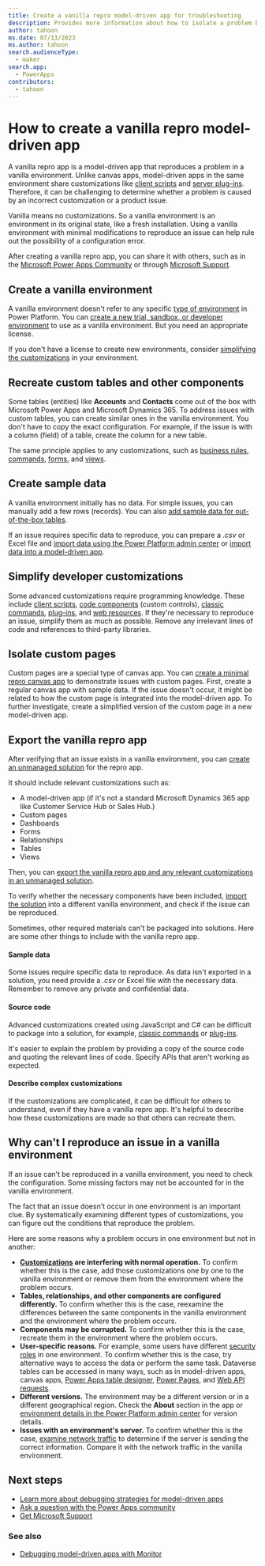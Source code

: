 ```yaml
---
title: Create a vanilla repro model-driven app for troubleshooting
description: Provides more information about how to isolate a problem by reproducing it in a different environment.
author: tahoon
ms.date: 07/13/2023
ms.author: tahoon
search.audienceType: 
  - maker
search.app: 
  - PowerApps
contributors:
  - tahoon
---
```

# How to create a vanilla repro model-driven app

A vanilla repro app is a model-driven app that reproduces a problem in a vanilla environment. Unlike canvas apps, model-driven apps in the same environment share customizations like [client scripts](/power-apps/developer/model-driven-apps/client-scripting) and [server plug-ins](/power-apps/developer/data-platform/plug-ins). Therefore, it can be challenging to determine whether a problem is caused by an incorrect customization or a product issue.

Vanilla means no customizations. So a vanilla environment is an environment in its original state, like a fresh installation. Using a vanilla environment with minimal modifications to reproduce an issue can help rule out the possibility of a configuration error.

After creating a vanilla repro app, you can share it with others, such as in the [Microsoft Power Apps Community](https://powerusers.microsoft.com/t5/Power-Apps-Community/ct-p/PowerApps1) or through [Microsoft Support](https://powerapps.microsoft.com/support/).

## Create a vanilla environment

A vanilla environment doesn't refer to any specific [type of environment](/power-platform/admin/environments-overview#types-of-environments) in Power Platform. You can [create a new trial, sandbox, or developer environment](/power-platform/admin/create-environment) to use as a vanilla environment. But you need an appropriate license. 

If you don't have a license to create new environments, consider [simplifying the customizations](isolate-model-app-issues.md#remove-customizations) in your environment.

## Recreate custom tables and other components

Some tables (entities) like **Accounts** and **Contacts** come out of the box with Microsoft Power Apps and Microsoft Dynamics 365. To address issues with custom tables, you can create similar ones in the vanilla environment. You don't have to copy the exact configuration. For example, if the issue is with a column (field) of a table, create the column for a new table.

The same principle applies to any customizations, such as [business rules](/power-apps/maker/model-driven-apps/create-business-rules-recommendations-apply-logic-form), [commands](/power-apps/maker/model-driven-apps/command-designer-overview), [forms](/power-apps/maker/model-driven-apps/create-design-forms), and [views](/power-apps/maker/model-driven-apps/create-edit-views).

## Create sample data

A vanilla environment initially has no data. For simple issues, you can manually add a few rows (records). You can also [add sample data for out-of-the-box tables](/power-platform/admin/add-remove-sample-data).

If an issue requires specific data to reproduce, you can prepare a *.csv* or Excel file and [import data using the Power Platform admin center](/power-platform/admin/import-data-all-record-types) or [import data into a model-driven app](/power-apps/user/import-data).

## Simplify developer customizations

Some advanced customizations require programming knowledge. These include [client scripts](/power-apps/developer/model-driven-apps/client-scripting), [code components](/power-apps/developer/component-framework/overview) (custom controls), [classic commands](/power-apps/maker/model-driven-apps/command-designer-overview), [plug-ins](/power-apps/developer/data-platform/plug-ins), and [web resources](/power-apps/developer/model-driven-apps/web-resources). If they're necessary to reproduce an issue, simplify them as much as possible. Remove any irrelevant lines of code and references to third-party libraries.

## Isolate custom pages

Custom pages are a special type of canvas app. You can [create a minimal repro canvas app](minimal-canvas-app-repro.md) to demonstrate issues with custom pages. First, create a regular canvas app with sample data. If the issue doesn't occur, it might be related to how the custom page is integrated into the model-driven app. To further investigate, create a simplified version of the custom page in a new model-driven app.

## Export the vanilla repro app

After verifying that an issue exists in a vanilla environment, you can [create an unmanaged solution](/power-apps/maker/data-platform/create-solution) for the repro app.

It should include relevant customizations such as:

- A model-driven app (if it's not a standard Microsoft Dynamics 365 app like Customer Service Hub or Sales Hub.)
- Custom pages
- Dashboards
- Forms
- Relationships
- Tables
- Views

Then, you can [export the vanilla repro app and any relevant customizations in an unmanaged solution](/power-apps/maker/data-platform/export-solutions).

To verify whether the necessary components have been included, [import the solution](/power-apps/maker/data-platform/import-update-export-solutions) into a different vanilla environment, and check if the issue can be reproduced.

Sometimes, other required materials can't be packaged into solutions. Here are some other things to include with the vanilla repro app.

#### Sample data

Some issues require specific data to reproduce. As data isn't exported in a solution, you need provide a *.csv* or Excel file with the necessary data. Remember to remove any private and confidential data.

#### Source code

Advanced customizations created using JavaScript and C# can be difficult to package into a solution, for example, [classic commands](/power-apps/maker/model-driven-apps/command-designer-overview) or [plug-ins](/power-apps/developer/data-platform/plug-ins).

It's easier to explain the problem by providing a copy of the source code and quoting the relevant lines of code. Specify APIs that aren't working as expected.

#### Describe complex customizations

If the customizations are complicated, it can be difficult for others to understand, even if they have a vanilla repro app. It's helpful to describe how these customizations are made so that others can recreate them.

## Why can't I reproduce an issue in a vanilla environment

If an issue can't be reproduced in a vanilla environment, you need to check the configuration. Some missing factors may not be accounted for in the vanilla environment.

The fact that an issue doesn't occur in one environment is an important clue. By systematically examining different types of customizations, you can figure out the conditions that reproduce the problem.

Here are some reasons why a problem occurs in one environment but not in another:

- **[Customizations](isolate-model-app-issues.md#remove-customizations) are interfering with normal operation.** To confirm whether this is the case, add those customizations one by one to the vanilla environment or remove them from the environment where the problem occurs.
- **Tables, relationships, and other components are configured differently.** To confirm whether this is the case, reexamine the differences between the same components in the vanilla environment and the environment where the problem occurs.
- **Components may be corrupted.** To confirm whether this is the case, recreate them in the environment where the problem occurs.
- **User-specific reasons.** For example, some users have different [security roles](/power-platform/admin/security-roles-privileges) in one environment. To confirm whether this is the case, try alternative ways to access the data or perform the same task. Dataverse tables can be accessed in many ways, such as in model-driven apps, canvas apps, [Power Apps table designer](/power-apps/maker/canvas-apps/create-edit-tables), [Power Pages](/power-pages/introduction), and [Web API requests](/power-apps/developer/data-platform/webapi/query-data-web-api).
- **Different versions.** The environment may be a different version or in a different geographical region. Check the **About** section in the app or [environment details in the Power Platform admin center](/power-platform/admin/environments-overview#environment-details) for version details.
- **Issues with an environment's server.** To confirm whether this is the case, [examine network traffic](isolate-model-app-issues.md#find-out-if-the-issue-occurs-when-getting-data-or-showing-data) to determine if the server is sending the correct information. Compare it with the network traffic in the vanilla environment.

## Next steps

- [Learn more about debugging strategies for model-driven apps](isolate-model-app-issues.md)
- [Ask a question with the Power Apps community](https://powerusers.microsoft.com/t5/Power-Apps-Community/ct-p/PowerApps1)
- [Get Microsoft Support](https://powerapps.microsoft.com/support/)

### See also

- [Debugging model-driven apps with Monitor](/power-apps/maker/monitor-modelapps)
